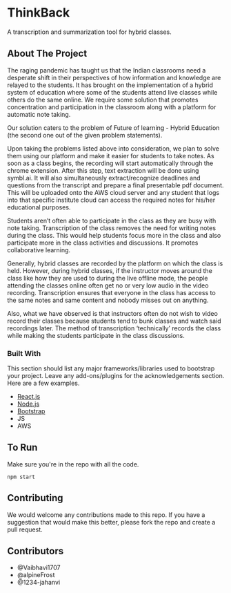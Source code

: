 # ThinkBack
A transcription and summarization tool for hybrid classes. 

<!-- ABOUT THE PROJECT -->
## About The Project

The raging pandemic has taught us that the Indian classrooms need a desperate shift in their
perspectives of how information and knowledge are relayed to the students. It has brought on the
implementation of a hybrid system of education where some of the students attend live classes
while others do the same online. We require some solution that promotes concentration and
participation in the classroom along with a platform for automatic note taking.

Our solution caters to the problem of Future of learning - Hybrid Education (the second one out
of the given problem statements).

Upon taking the problems listed above into consideration, we plan to solve them using our
platform and make it easier for students to take notes. As soon as a class begins, the recording will
start automatically through the chrome extension. After this step, text extraction will be done
using symbl.ai. It will also simultaneously extract/recognize deadlines and questions from the
transcript and prepare a final presentable pdf document. This will be uploaded onto the AWS
cloud server and any student that logs into that specific institute cloud can access the required
notes for his/her educational purposes.

Students aren’t often able to participate in the class as they are busy with note taking.
Transcription of the class removes the need for writing notes during the class. This would help
students focus more in the class and also participate more in the class activities and discussions.
It promotes collaborative learning.

Generally, hybrid classes are recorded by the platform on which the class is held. However, during
hybrid classes, if the instructor moves around the class like how they are used to during the live
offline mode, the people attending the classes online often get no or very low audio in the video recording. Transcription ensures that everyone in the class has access to the same notes and same content and nobody misses out on anything.

Also, what we have observed is that instructors often do not wish to video record their classes
because students tend to bunk classes and watch said recordings later. The method of
transcription ‘technically’ records the class while making the students participate in the class
discussions.

### Built With

This section should list any major frameworks/libraries used to bootstrap your project. Leave any add-ons/plugins for the acknowledgements section. Here are a few examples.

* [React.js](https://reactjs.org/)
* [Node.js](https://vuejs.org/)
* [Bootstrap](https://getbootstrap.com)
* JS
* AWS

<!-- GETTING STARTED -->
## To Run

Make sure you're in the repo with all the code.

    npm start
  
## Contributing

We would welcome any contributions made to this repo. If you have a suggestion that would make this better, please fork the repo and create a pull request.

<!-- ACKNOWLEDGMENTS -->
## Contributors

* @Vaibhavi1707
* @alpineFrost
* @1234-jahanvi
